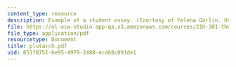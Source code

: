 ```yaml
---
content_type: resource
description: Example of a student essay. (Courtesy of Yelena Gorlin. Used with permission.)
file: https://ol-ocw-studio-app-qa.s3.amazonaws.com/courses/21h-301-the-ancient-world-greece-fall-2004/851f8751be9549792488ecd68c091de1_plutarch.pdf
file_type: application/pdf
resourcetype: Document
title: plutarch.pdf
uid: 851f8751-be95-4979-2488-ecd68c091de1
---
```

